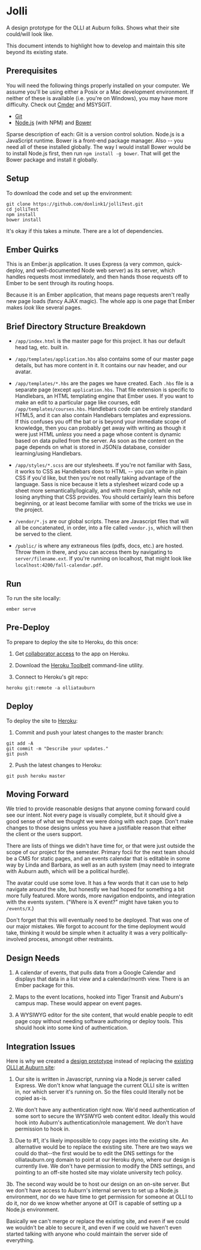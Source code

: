 # Jolli

A design prototype for the OLLI at Auburn folks. Shows what their site could/will look like.

This document intends to highlight how to develop and maintain this site beyond its existing state.


## Prerequisites

You will need the following things properly installed on your computer.
We assume you'll be using either a Posix or a Mac development environment. If neither of these is available (i.e. you're on Windows), you may have more difficulty. Check out [Cmder](http://bliker.github.io/cmder/) and MSYSGIT.

* [Git](http://git-scm.com/)
* [Node.js](http://nodejs.org/) (with NPM) and [Bower](http://bower.io/)

Sparse description of each: Git is a version control solution. Node.js is a JavaScript runtime. Bower is a front-end package manager. Also -- you need all of these installed globally. The way I would install Bower would be to install Node.js first, then run `npm install -g bower`. That will get the Bower package and install it globally.


## Setup

To download the code and set up the environment:
````
git clone https://github.com/donlink1/jolliTest.git
cd jolliTest
npm install
bower install
````

It's okay if this takes a minute. There are a lot of dependencies.


## Ember Quirks

This is an Ember.js application. It uses Express (a very common, quick-deploy, and well-documented Node web server) as its server, which handles requests most immediately, and then hands those requests off to Ember to be sent through its routing hoops.

Because it is an Ember application, that means page requests aren't really new page loads (fancy AJAX magic). The whole app is one page that Ember makes *look* like several pages.


## Brief Directory Structure Breakdown

* `/app/index.html` is the master page for this project. It has our default head tag, etc. built in.

* `/app/templates/application.hbs` also contains some of our master page details, but has more content in it. It contains our nav header, and our avatar.

* `/app/templates/*.hbs` are the pages we have created. Each `.hbs` file is a separate page (except `application.hbs`. That file extension is specific to Handlebars, an HTML templating engine that Ember uses. If you want to make an edit to a particular page like courses, edit `/app/templates/courses.hbs`. Handlebars code can be entirely standard HTML5, and it can also contain Handlebars templates and expressions. If this confuses you off the bat or is beyond your immediate scope of knowledge, then you can probably get away with writing as though it were just HTML *unless* you need a page whose content is dynamic based on data pulled from the server. As soon as the content on the page depends on what is stored in JSON/a database, consider learning/using Handlebars.

* `/app/styles/*.scss` are our stylesheets. If you're not familiar with Sass, it works to CSS as Handlebars does to HTML -- you can write in plain CSS if you'd like, but then you're not really taking advantage of the language. Sass is nice because it lets a stylesheet wizard code up a sheet more semantically/logically, and with more English, while not losing anything that CSS provides. You should certainly learn this before beginning, or at least become familiar with some of the tricks we use in the project.


* `/vendor/*.js` are our global scripts. These are Javascript files that will all be concatenated, in order, into a file called `vendor.js`, which will then be served to the client.

* `/public/` is where any extraneous files (pdfs, docs, etc.) are hosted. Throw them in there, and you can access them by navigating to `server/filename.ext`. If you're running on localhost, that might look like `localhost:4200/fall-calendar.pdf`.


## Run

To run the site locally:
````
ember serve
````


## Pre-Deploy

To prepare to deploy the site to Heroku, do this once:

1. Get [collaborator access](https://dashboard.heroku.com/apps/olliatauburn/access)
to the app on Heroku.

2. Download the [Heroku Toolbelt](https://toolbelt.heroku.com) command-line utility.

2. Connect to Heroku's git repo:
````
heroku git:remote -a olliatauburn
````


## Deploy

To deploy the site to [Heroku](olliatauburn.herokuapp.com):

1. Commit and push your latest changes to the master branch:
````
git add -A
git commit -m "Describe your updates."
git push
````

2. Push the latest changes to Heroku:
````
git push heroku master
````


## Moving Forward
We tried to provide reasonable designs that anyone coming forward could see our intent. Not every page is visually complete, but it should give a good sense of what we thought we were doing with each page. Don't make changes to those designs unless you have a justifiable reason that either the client or the users support.

There are lists of things we didn't have time for, or that were just outside the scope of our project for the semester. Primary focii for the next team should be a CMS for static pages, and an events calendar that is editable in some way by Linda and Barbara, as well as an auth system (may need to integrate with Auburn auth, which will be a political hurdle).

The avatar could use some love. It has a few words that it can use to help navigate around the site, but honestly we had hoped for something a bit more fully featured. More words, more navigation endpoints, and integration with the events system. ("Where is X event?" might have taken you to `/events/X`.)

Don't forget that this will eventually need to be deployed. That was one of our major mistakes. We forgot to account for the time deployment would take, thinking it would be simple when it actuality it was a very politically-involved process, amongst other restraints.


## Design Needs

1. A calendar of events, that pulls data from a Google Calendar and displays that data
in a list view and a calendar/month view. There is an Ember package for this.

2. Maps to the event locations, hooked into Tiger Transit and Auburn's campus map. These
would appear on event pages.

3. A WYSIWYG editor for the site content, that would enable people to edit page copy
without needing software authoring or deploy tools. This should hook into some kind of
authentication.


## Integration Issues

Here is why we created a [design prototype](ollliatauburn.herokuapp.com) instead of replacing
the [existing OLLI at Auburn site](olliatauburn.org):

1. Our site is written in Javascript, running via a Node.js server called Express.
We don't know what language the current OLLI site is written in, nor which server
it's running on. So the files could literally not be copied as-is.

2. We don't have any authentication right now. We'd need authentication of some
sort to secure the WYSIWYG web content editor. Ideally this would hook into
Auburn's authentication/role management. We don't have permission to hook in.

3. Due to #1, it's likely impossible to copy pages into the existing site. An
alternative would be to replace the existing site. There are two ways we could
do that--the first would be to edit the DNS settings for the olliatauburn.org domain
to point at our Heroku dyno, where our design is currently live. We don't have
permission to modify the DNS settings, and pointing to an off-site hosted site
may violate university tech policy.

3b. The second way would be to host our design on an on-site server. But we don't
have access to Auburn's internal servers to set up a Node.js environment, nor do
we have time to get permission for someone at OLLI to do it, nor do we know whether
anyone at OIT is capable of setting up a Node.js environment.

Basically we can't merge or replace the existing site, and even if we could we
wouldn't be able to secure it, and even if we could we haven't even started talking
with anyone who could maintain the server side of everything.
